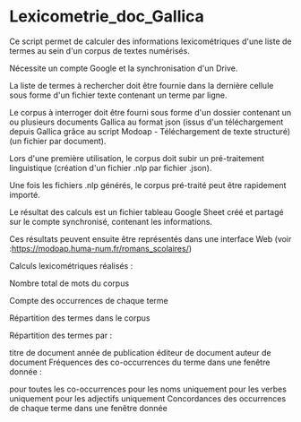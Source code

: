 # Lexicometrie_doc_Gallica

Ce script permet de calculer des informations lexicométriques d'une liste de termes au sein d'un corpus de textes numérisés.

Nécessite un compte Google et la synchronisation d'un Drive. 

La liste de termes à rechercher doit être fournie dans la dernière cellule sous forme d'un fichier texte contenant un terme par ligne.

Le corpus à interroger doit être fourni sous forme d'un dossier contenant un ou plusieurs documents Gallica au format json (issus d'un téléchargement depuis Gallica grâce au script Modoap - Téléchargement de texte structuré) (un fichier par document).

Lors d'une première utilisation, le corpus doit subir un pré-traitement linguistique (création d'un fichier .nlp par fichier .json).

Une fois les fichiers .nlp générés, le corpus pré-traité peut être rapidement importé.

Le résultat des calculs est un fichier tableau Google Sheet créé et partagé sur le compte synchronisé, contenant les informations.

Ces résultats peuvent ensuite être représentés dans une interface Web (voir :https://modoap.huma-num.fr/romans_scolaires/)

Calculs lexicométriques réalisés :

Nombre total de mots du corpus

Compte des occurrences de chaque terme

Répartition des termes dans le corpus

Répartition des termes par :

titre de document
année de publication
éditeur de document
auteur de document
Fréquences des co-occurrences du terme dans une fenêtre donnée :

pour toutes les co-occurrences
pour les noms uniquement
pour les verbes uniquement
pour les adjectifs uniquement
Concordances des occurrences de chaque terme dans une fenêtre donnée
